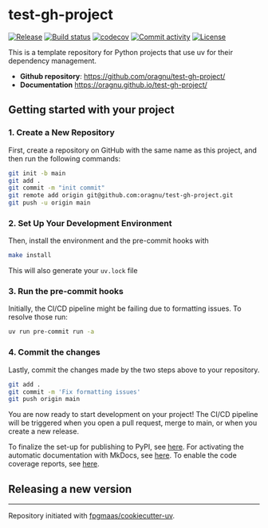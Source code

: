 # test-gh-project

[![Release](https://img.shields.io/github/v/release/oragnu/test-gh-project)](https://img.shields.io/github/v/release/oragnu/test-gh-project)
[![Build status](https://img.shields.io/github/actions/workflow/status/oragnu/test-gh-project/main.yml?branch=main)](https://github.com/oragnu/test-gh-project/actions/workflows/main.yml?query=branch%3Amain)
[![codecov](https://codecov.io/gh/oragnu/test-gh-project/branch/main/graph/badge.svg)](https://codecov.io/gh/oragnu/test-gh-project)
[![Commit activity](https://img.shields.io/github/commit-activity/m/oragnu/test-gh-project)](https://img.shields.io/github/commit-activity/m/oragnu/test-gh-project)
[![License](https://img.shields.io/github/license/oragnu/test-gh-project)](https://img.shields.io/github/license/oragnu/test-gh-project)

This is a template repository for Python projects that use uv for their dependency management.

- **Github repository**: <https://github.com/oragnu/test-gh-project/>
- **Documentation** <https://oragnu.github.io/test-gh-project/>

## Getting started with your project

### 1. Create a New Repository

First, create a repository on GitHub with the same name as this project, and then run the following commands:

```bash
git init -b main
git add .
git commit -m "init commit"
git remote add origin git@github.com:oragnu/test-gh-project.git
git push -u origin main
```

### 2. Set Up Your Development Environment

Then, install the environment and the pre-commit hooks with

```bash
make install
```

This will also generate your `uv.lock` file

### 3. Run the pre-commit hooks

Initially, the CI/CD pipeline might be failing due to formatting issues. To resolve those run:

```bash
uv run pre-commit run -a
```

### 4. Commit the changes

Lastly, commit the changes made by the two steps above to your repository.

```bash
git add .
git commit -m 'Fix formatting issues'
git push origin main
```

You are now ready to start development on your project!
The CI/CD pipeline will be triggered when you open a pull request, merge to main, or when you create a new release.

To finalize the set-up for publishing to PyPI, see [here](https://fpgmaas.github.io/cookiecutter-uv/features/publishing/#set-up-for-pypi).
For activating the automatic documentation with MkDocs, see [here](https://fpgmaas.github.io/cookiecutter-uv/features/mkdocs/#enabling-the-documentation-on-github).
To enable the code coverage reports, see [here](https://fpgmaas.github.io/cookiecutter-uv/features/codecov/).

## Releasing a new version



---

Repository initiated with [fpgmaas/cookiecutter-uv](https://github.com/fpgmaas/cookiecutter-uv).
